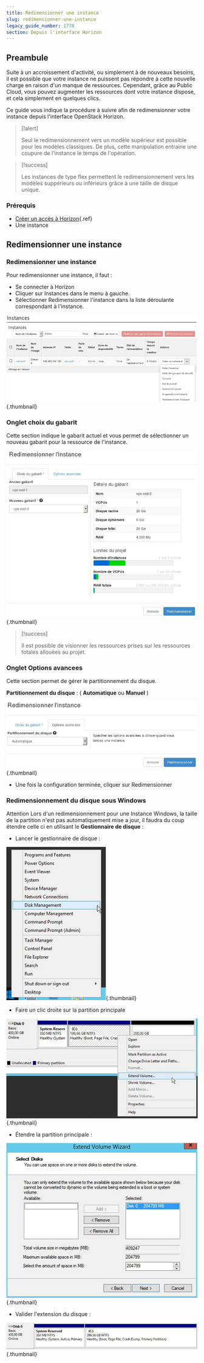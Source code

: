```yaml
---
title: Redimensionner une instance
slug: redimensionner-une-instance
legacy_guide_number: 1778
section: Depuis l'interface Horizon
---
```



## Preambule
Suite à un accroissement d'activité, ou simplement à de nouveaux besoins, il est possible que votre instance ne puissent pas répondre à cette nouvelle charge en raison d'un manque de ressources. Cependant, grâce au Public Cloud, vous pouvez augmenter les ressources dont votre instance dispose, et cela simplement en quelques clics.

Ce guide vous indique la procédure à suivre afin de redimensionner votre instance depuis l'interface OpenStack Horizon.



> [!alert]
>
> Seul le redimensionnement vers un modèle supérieur est possible pour les modèles classiques.
> De plus, cette manipulation entraine une coupure de l'instance le temps de
> l'opération.
> 



> [!success]
>
> Les instances de type flex permettent le redimensionnement vers les modèles suppérieurs ou inférieurs grâce à une taille de disque unique.
> 


### Prérequis
- [Créer un accès à Horizon]({legacy}1773){.ref}
- Une instance


## Redimensionner une instance

### Redimensionner une instance
Pour redimensionner une instance, il faut :

- Se connecter à Horizon
- Cliquer sur Instances dans le menu à gauche.
- Sélectionner Redimensionner l'instance dans la liste déroulante correspondant à l'instance.


![public-cloud](images/2718.png){.thumbnail}


### Onglet choix du gabarit
Cette section indique le gabarit actuel et vous permet de sélectionner un nouveau gabarit pour la ressource de l'instance.


![public-cloud](images/2717.png){.thumbnail}



> [!success]
>
> Il est possible de visionner les ressources prises sur les ressources totales
> allouées au projet.
> 


### Onglet Options avancees
Cette section permet de gérer le partitionnement du disque.

**Partitionnement du disque**  : ( **Automatique**  ou  **Manuel** )


![public-cloud](images/2652.png){.thumbnail}

- Une fois la configuration terminée, cliquer sur Redimensionner


### Redimensionnement du disque sous Windows
Attention Lors d'un redimensionnement pour une Instance Windows, la taille de la partition n'est pas automatiquement mise a jour, il faudra du coup étendre celle ci en utilisant le  **Gestionnaire de disque**  :

- Lancer le gestionnaire de disque :


![public-cloud](images/2980.png){.thumbnail}

- Faire un clic droite sur la partition principale


![public-cloud](images/2981.png){.thumbnail}

- Étendre la partition principale :


![public-cloud](images/2978.png){.thumbnail}

- Valider l'extension du disque :


![public-cloud](images/2979.png){.thumbnail}